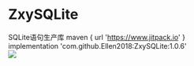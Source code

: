 # ZxySQLite
SQLite语句生产库
maven { url 'https://www.jitpack.io' }  
 implementation 'com.github.Ellen2018:ZxySQLite:1.0.6'  
[![](https://www.jitpack.io/v/Ellen2018/ZxySQLite.svg)](https://www.jitpack.io/#Ellen2018/ZxySQLite)
